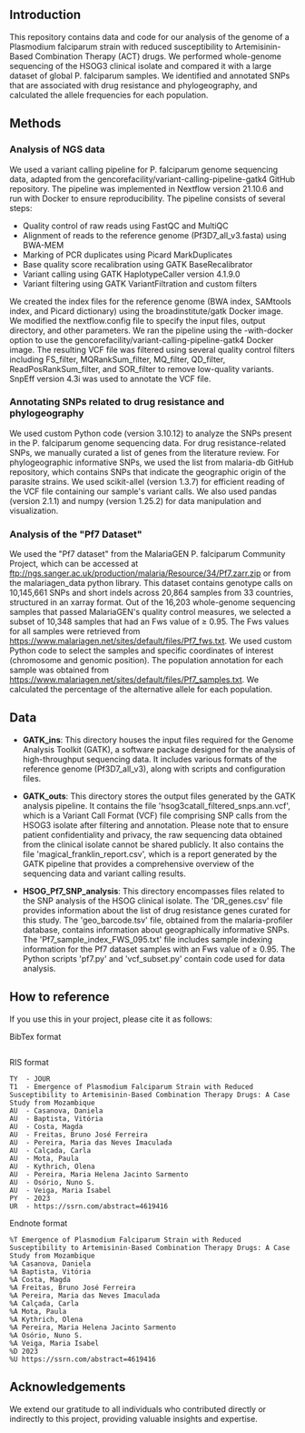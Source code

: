 ## Introduction
This repository contains data and code for our analysis of the genome of a Plasmodium falciparum strain with reduced susceptibility to Artemisinin-Based Combination Therapy (ACT) drugs. We performed whole-genome sequencing of the HSOG3 clinical isolate and compared it with a large dataset of global P. falciparum samples. We identified and annotated SNPs that are associated with drug resistance and phylogeography, and calculated the allele frequencies for each population.

## Methods
### Analysis of NGS data
We used a variant calling pipeline for P. falciparum genome sequencing data, adapted from the gencorefacility/variant-calling-pipeline-gatk4 GitHub repository. The pipeline was implemented in Nextflow version 21.10.6 and run with Docker to ensure reproducibility. The pipeline consists of several steps: 
- Quality control of raw reads using FastQC and MultiQC
- Alignment of reads to the reference genome (Pf3D7_all_v3.fasta) using BWA-MEM
- Marking of PCR duplicates using Picard MarkDuplicates
- Base quality score recalibration using GATK BaseRecalibrator
- Variant calling using GATK HaplotypeCaller version 4.1.9.0
- Variant filtering using GATK VariantFiltration and custom filters

We created the index files for the reference genome (BWA index, SAMtools index, and Picard dictionary) using the broadinstitute/gatk Docker image. We modified the nextflow.config file to specify the input files, output directory, and other parameters. We ran the pipeline using the -with-docker option to use the gencorefacility/variant-calling-pipeline-gatk4 Docker image. The resulting VCF file was filtered using several quality control filters including FS_filter, MQRankSum_filter, MQ_filter, QD_filter, ReadPosRankSum_filter, and SOR_filter to remove low-quality variants. SnpEff version 4.3i was used to annotate the VCF file.

### Annotating SNPs related to drug resistance and phylogeography
We used custom Python code (version 3.10.12) to analyze the SNPs present in the P. falciparum genome sequencing data. For drug resistance-related SNPs, we manually curated a list of genes from the literature review. For phylogeographic informative SNPs, we used the list from malaria-db GitHub repository, which contains SNPs that indicate the geographic origin of the parasite strains. We used scikit-allel (version 1.3.7) for efficient reading of the VCF file containing our sample's variant calls. We also used pandas (version 2.1.1) and numpy (version 1.25.2) for data manipulation and visualization.

### Analysis of the "Pf7 Dataset"
We used the "Pf7 dataset" from the MalariaGEN P. falciparum Community Project, which can be accessed at ftp://ngs.sanger.ac.uk/production/malaria/Resource/34/Pf7.zarr.zip or from the malariagen_data python library. This dataset contains genotype calls on 10,145,661 SNPs and short indels across 20,864 samples from 33 countries, structured in an xarray format. Out of the 16,203 whole-genome sequencing samples that passed MalariaGEN's quality control measures, we selected a subset of 10,348 samples that had an Fws value of ≥ 0.95. The Fws values for all samples were retrieved from https://www.malariagen.net/sites/default/files/Pf7_fws.txt. We used custom Python code to select the samples and specific coordinates of interest (chromosome and genomic position). The population annotation for each sample was obtained from https://www.malariagen.net/sites/default/files/Pf7_samples.txt. We calculated the percentage of the alternative allele for each population.

## Data
- **GATK_ins**: This directory houses the input files required for the Genome Analysis Toolkit (GATK), a software package designed for the analysis of high-throughput sequencing data. It includes various formats of the reference genome (Pf3D7_all_v3), along with scripts and configuration files.

- **GATK_outs**: This directory stores the output files generated by the GATK analysis pipeline. It contains the file 'hsog3catall_filtered_snps.ann.vcf', which is a Variant Call Format (VCF) file comprising SNP calls from the HSOG3 isolate after filtering and annotation. Please note that to ensure patient confidentiality and privacy, the raw sequencing data obtained from the clinical isolate cannot be shared publicly. It also contains the file 'magical_franklin_report.csv', which is a report generated by the GATK pipeline that provides a comprehensive overview of the sequencing data and variant calling results.

- **HSOG_Pf7_SNP_analysis**: This directory encompasses files related to the SNP analysis of the HSOG clinical isolate. The 'DR_genes.csv' file provides information about the list of drug resistance genes curated for this study. The 'geo_barcode.tsv' file, obtained from the malaria-profiler database, contains information about geographically informative SNPs. The 'Pf7_sample_index_FWS_095.txt' file includes sample indexing information for the Pf7 dataset samples with an Fws value of ≥ 0.95. The Python scripts 'pf7.py' and 'vcf_subset.py' contain code used for data analysis.

## How to reference
If you use this in your project, please cite it as follows:

BibTex format
```@article{Casanova_2023, title={Artemisinin resistance-associated gene mutations in Plasmodium falciparum: A case study of severe malaria from Mozambique}, ISSN={1477-8939}, url={http://dx.doi.org/10.1016/j.tmaid.2023.102684}, DOI={10.1016/j.tmaid.2023.102684}, journal={Travel Medicine and Infectious Disease}, publisher={Elsevier BV}, author={Casanova, Daniela and Baptista, Vitoria and Costa, Magda and Freitas, Bruno and Pereira, Maria and Calcada, Carla and Mota, Paula and Kythrich, Olena and Pereira, Maria Helena Jacinto Sarmento and Osorio, Nuno S. and Veiga, M Isabel}, year={2023}, month=dec, pages={102684} }
```
RIS format
```plaintext
TY  - JOUR
T1  - Emergence of Plasmodium Falciparum Strain with Reduced Susceptibility to Artemisinin-Based Combination Therapy Drugs: A Case Study from Mozambique
AU  - Casanova, Daniela
AU  - Baptista, Vitória
AU  - Costa, Magda
AU  - Freitas, Bruno José Ferreira
AU  - Pereira, Maria das Neves Imaculada
AU  - Calçada, Carla
AU  - Mota, Paula
AU  - Kythrich, Olena
AU  - Pereira, Maria Helena Jacinto Sarmento
AU  - Osório, Nuno S.
AU  - Veiga, Maria Isabel
PY  - 2023
UR  - https://ssrn.com/abstract=4619416
```
Endnote format
```%0 Journal Article
%T Emergence of Plasmodium Falciparum Strain with Reduced Susceptibility to Artemisinin-Based Combination Therapy Drugs: A Case Study from Mozambique
%A Casanova, Daniela
%A Baptista, Vitória
%A Costa, Magda
%A Freitas, Bruno José Ferreira
%A Pereira, Maria das Neves Imaculada
%A Calçada, Carla
%A Mota, Paula
%A Kythrich, Olena
%A Pereira, Maria Helena Jacinto Sarmento
%A Osório, Nuno S.
%A Veiga, Maria Isabel
%D 2023
%U https://ssrn.com/abstract=4619416
```

## Acknowledgements
We extend our gratitude to all individuals who contributed directly or indirectly to this project, providing valuable insights and expertise.
